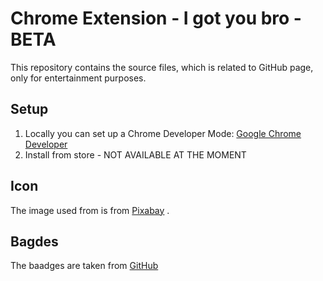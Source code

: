 # Chrome Extension - I got you bro - BETA

This repository contains the source files, which is related to GitHub page, only for entertainment purposes.

## Setup

1. Locally you can set up a Chrome Developer Mode: [Google Chrome Developer](https://developer.chrome.com/docs/extensions/get-started/tutorial/hello-world#load-unpacked)
2. Install from store - NOT AVAILABLE AT THE MOMENT

## Icon

The image used from is from [Pixabay](https://pixabay.com/vectors/pixel-cells-help-assistance-3974184/) .


## Bagdes

The baadges are taken from [GitHub](https://github.com/)